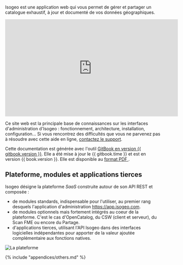 Isogeo est une application web qui vous permet de gérer et partager un catalogue exhaustif, à jour et documenté de vos données géographiques.

<iframe width="560" height="315" src="https://www.youtube.com/embed/JbBxxpC4hzQ" frameborder="0" allowfullscreen></iframe>

Ce site web est la principale base de connaissances sur les interfaces d&apos;administration d&apos;Isogeo : fonctionnement, architecture, installation, configuration... Si vous rencontrez des difficultés que vous ne parvenez pas à résoudre avec cette aide en ligne, [contactez le support](support/README.html).

Cette documentation est générée avec l&apos;outil [GitBook en version {{ gitbook.version }}](https://www.gitbook.com/). Elle a été mise à jour le {{ gitbook.time }} et est en version {{ book.version }}. Elle est disponible au [format PDF <i class="fa fa-file-pdf-o"></i>](../Isogeo.Help_fr.pdf).

## Plateforme, modules et applications tierces

Isogeo désigne la plateforme _SaaS_ construite autour de son API REST et composée :
* de modules standards, indispensable pour l&apos;utiliser, au premier rang desquels l&apos;application d&apos;administration https://app.isogeo.com.
* de modules optionnels mais fortement intégrés au coeur de la plateforme. C&apos;est le cas d&apos;OpenCatalog, du CSW (client et serveur), du Scan FME ou encore du Partage.
* d&apos;applications tierces,  utilisant l&apos;API Isogeo dans des interfaces logicielles indépendantes pour apporter de la valeur ajoutée complémentaire aux fonctions natives.

![La plateforme](/images/offer_schema_platform_modAPI.png "Modules et ressources de la plateforme Isogeo")


{% include "appendices/others.md" %}
